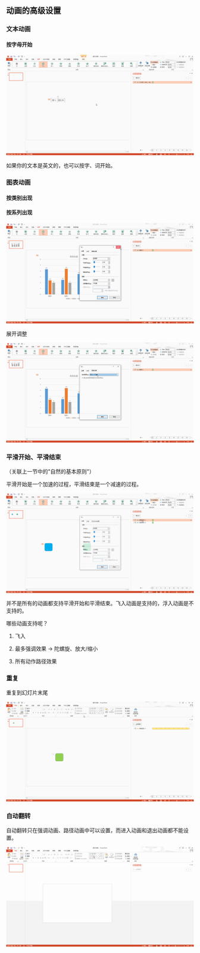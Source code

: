 ## 动画的高级设置

### 文本动画

#### 按字母开始

![按字母开始](https://raw.githubusercontent.com/huxiaoning/img/master/20201207230732.gif)

如果你的文本是英文的，也可以按字、词开始。

### 图表动画

#### 按类别出现

#### 按系列出现

![图表动画](https://raw.githubusercontent.com/huxiaoning/img/master/20201207231432.gif)

展开调整

![展开调整](https://raw.githubusercontent.com/huxiaoning/img/master/20201208225353.gif)

### 平滑开始、平滑结束

（关联上一节中的"自然的基本原则"）

平滑开始是一个加速的过程，平滑结束是一个减速的过程。

![平滑开始、平滑结束](https://raw.githubusercontent.com/huxiaoning/img/master/20201208230445.gif)

并不是所有的动画都支持平滑开始和平滑结束。飞入动画是支持的，浮入动画是不支持的。

哪些动画支持呢？

1. 飞入

2. 最多强调效果 -> 陀螺旋、放大/缩小

3. 所有动作路径效果

### 重复

重复到幻灯片末尾

![重复](https://raw.githubusercontent.com/huxiaoning/img/master/20201208231755.gif)

### 自动翻转

自动翻转只在强调动画、路径动画中可以设置，而进入动画和退出动画都不能设置。

![自动翻转](https://raw.githubusercontent.com/huxiaoning/img/master/20201209230823.gif)